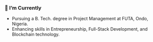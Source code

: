 ### 🌱 I’m Currently
- Pursuing a B. Tech. degree in Project Management at FUTA, Ondo, Nigeria.
- Enhancing skills in Entrepreneurship, Full-Stack Development, and Blockchain technology.

<!-- </br>
💼 Work Experience
- **Front-end Developer at Studio Doresh @ Remote (Full-time) • 2021-2022: </br>Worked in a team of diverse individuals under mentorship to create marketing, dynamic and responsive applications.
-->

<!-- #### 📫 Should you wish to connect 
I'm open to discussing collaboration opportunities and sharing ideas. Lets explore potential avenues where we can contribute to the ever-evolving digital landscape together.

- [Telegram](https://t.me/everurstruly)
- [LinkedIn](https://www.linkedin.com/in/everurstruly)
-->
<!-- - Check out my [Resume](link-to-your-resume) for more details about my experience and projects! -->

<!--
### 🎭 Fun Facts & Ice Breakers

- **Movie Buff:** I’m a fan of classic and romantic films like *Friends with Benefits* and *How I Met Your Mother.* What’s your favorite movie?
- **Hobbyist Developer:** I love working on personal projects and tackling new coding challenges. Have any interesting projects or challenges to share?
- **Music Lover:** My playlist is a mix of Afro, Classical, Blues, and Drill. What’s on your playlist these days?
- **Fitness Enthusiast:** I’m working to build strength and aim to bench press 140 kg by November. Got any fitness tips or routines?
- **Travel Enthusiast:** I’m captivated by the idea of traveling and exploring new places. What’s your dream travel destination?
- **Furry Animal Fan:** I adore furry animals, especially dogs, and enjoy spending time with them. Any cute animal stories or tips for pet care?
- **Philosophical Thinker:** I enjoy exploring life's big questions and different perspectives. What philosophical ideas or concepts intrigue you?

Feel free to connect and share your thoughts or tips on any of these topics!
-->
